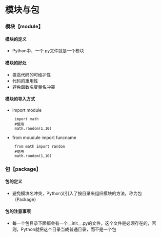 # 模块与包
### 模块【module】
#### 模块的定义
* Python中，一个.py文件就是一个模块
#### 模块的好处
* 提高代码的可维护性
* 代码的重用性
* 避免函数名变量名冲突
#### 模块的导入方式
* import module
  ```
   import math
   #使用
   math.random(1,10)
  ```
* from moudule import funcname
  ```
   from math import random
   #使用
   math.random(1,10)
  ```


### 包【package】
#### 包的定义
* 避免模块名冲突，Python又引入了按目录来组织模块的方法，称为包（Package）
#### 包的注意事项
* 每一个包目录下面都会有一个__init__.py的文件，这个文件是必须存在的，否则，Python就把这个目录当成普通目录，而不是一个包
